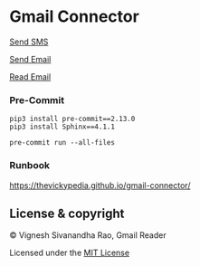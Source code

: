 # Gmail Connector

[Send SMS](send_sms.py)

[Send Email](send_email.py)

[Read Email](read_email.py)

### Pre-Commit
`pip3 install pre-commit==2.13.0`
<br>
`pip3 install Sphinx==4.1.1`

`pre-commit run --all-files`

### Runbook
https://thevickypedia.github.io/gmail-connector/

## License & copyright

&copy; Vignesh Sivanandha Rao, Gmail Reader

Licensed under the [MIT License](LICENSE)